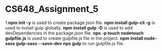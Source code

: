# CS648_Assignment_5



1.**npm init -y** is used to create package.json file.
**npm install gulp-cli -g** is used to install gulp globally.
**npm install gulp -D** is used to add devDependencies in the package.json file.
**npx -p touch nodetouch gulpfile.js** is used to create gulpfile.js file in the project. 
**npm install node-sass gulp-sass --save-dev**
**npx gulp** to run gulpfile.js file.


